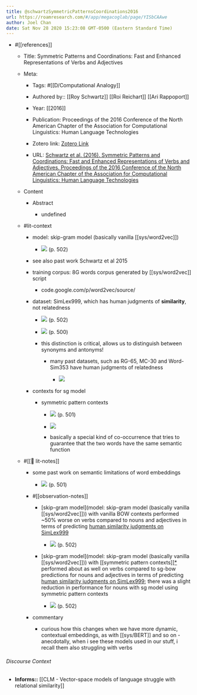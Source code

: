 ```yaml
---
title: @schwartzSymmetricPatternsCoordinations2016
url: https://roamresearch.com/#/app/megacoglab/page/YISbCAAwe
author: Joel Chan
date: Sat Nov 28 2020 15:23:08 GMT-0500 (Eastern Standard Time)
---
```


- #[[references]]

    - Title: Symmetric Patterns and Coordinations: Fast and Enhanced Representations of Verbs and Adjectives

    - Meta:

        - Tags: #[[D/Computational Analogy]]

        - Authored by:: [[Roy Schwartz]] [[Roi Reichart]] [[Ari Rappoport]]

        - Year: [[2016]]

        - Publication: Proceedings of the 2016 Conference of the North American Chapter of the Association for Computational Linguistics: Human Language Technologies

        - Zotero link: [Zotero Link](zotero://select/items/1_ICHZUYRN)

        - URL: [Schwartz et al. (2016). Symmetric Patterns and Coordinations: Fast and Enhanced Representations of Verbs and Adjectives. Proceedings of the 2016 Conference of the North American Chapter of the Association for Computational Linguistics: Human Language Technologies](https://www.aclweb.org/anthology/N16-1060)

    - Content

        - Abstract

            - undefined

    - #lit-context

        - model: skip-gram model (basically vanilla [[sys/word2vec]])

            - ![](https://firebasestorage.googleapis.com/v0/b/firescript-577a2.appspot.com/o/imgs%2Fapp%2Fmegacoglab%2F-FSYIjSoqE.png?alt=media&token=50367b84-0e98-415c-8870-424ce8bc37f8) (p. 502)

        - see also past work Schwartz et al 2015

        - training corpus: 8G words corpus generated by [[sys/word2vec]] script

            - code.google.com/p/word2vec/source/

        - dataset: SimLex999, which has human judgments of **similarity**, not relatedness

            - ![](https://firebasestorage.googleapis.com/v0/b/firescript-577a2.appspot.com/o/imgs%2Fapp%2Fmegacoglab%2Fq_lAs0abLu.png?alt=media&token=394e0a4e-b522-43d5-856b-7dc90d646f9b) (p. 502)

            - ![](https://firebasestorage.googleapis.com/v0/b/firescript-577a2.appspot.com/o/imgs%2Fapp%2Fmegacoglab%2FOq095aUkRu.png?alt=media&token=dcd3bfd0-f085-41d8-992c-d9dac535f912) (p. 500)

            - this distinction is critical, allows us to distinguish between synonyms and antonyms!

                - many past datasets, such as RG-65, MC-30 and Word-Sim353 have human judgments of relatedness

                    - ![](https://firebasestorage.googleapis.com/v0/b/firescript-577a2.appspot.com/o/imgs%2Fapp%2Fmegacoglab%2FIlxl9ZRunn.png?alt=media&token=3a2ee09e-b53b-4500-9616-21863bb90469)

        - contexts for sg model

            - symmetric pattern contexts

                - ![](https://firebasestorage.googleapis.com/v0/b/firescript-577a2.appspot.com/o/imgs%2Fapp%2Fmegacoglab%2Fer0OR4Mg6T.png?alt=media&token=11f5a173-0aeb-4f08-a928-817c2e271aca) (p. 501)

                - ![](https://firebasestorage.googleapis.com/v0/b/firescript-577a2.appspot.com/o/imgs%2Fapp%2Fmegacoglab%2FyjztuvEapk.png?alt=media&token=b95def1b-3125-47fd-a482-b43fa5a7f60d)

                - basically a special kind of co-occurrence that tries to guarantee that the two words have the same semantic function

    - #[[📝 lit-notes]]

        - some past work on semantic limitations of word embeddings

            - ![](https://firebasestorage.googleapis.com/v0/b/firescript-577a2.appspot.com/o/imgs%2Fapp%2Fmegacoglab%2F0NMJSvAWGR.png?alt=media&token=b9310537-835e-44af-bb75-37bcfdc7ed90) (p. 501)

        - #[[observation-notes]]

            - [skip-gram model](model: skip-gram model (basically vanilla [[sys/word2vec]])) with vanilla BOW contexts performed ~50% worse on verbs compared to nouns and adjectives in terms of predicting [human similarity judgments on SimLex999](((n3Xi0Tp0B)))

                - ![](https://firebasestorage.googleapis.com/v0/b/firescript-577a2.appspot.com/o/imgs%2Fapp%2Fmegacoglab%2FQaUi4LKQaY.png?alt=media&token=ed225ecb-949e-497c-a8d5-c60d4a86c8b7) (p. 502)

            - [skip-gram model](model: skip-gram model (basically vanilla [[sys/word2vec]])) with [[symmetric pattern contexts]][*](((b_Wq1X-o3))) performed about as well on verbs compared to sg-bow predictions for nouns and adjectives in terms of predicting [human similarity judgments on SimLex999](((n3Xi0Tp0B))); there was a slight reduction in performance for nouns with sg model using symmetric pattern contexts

                - ![](https://firebasestorage.googleapis.com/v0/b/firescript-577a2.appspot.com/o/imgs%2Fapp%2Fmegacoglab%2FQaUi4LKQaY.png?alt=media&token=ed225ecb-949e-497c-a8d5-c60d4a86c8b7) (p. 502)

        - commentary

            - curious how this changes when we have more dynamic, contextual embeddings, as with [[sys/BERT]] and so on - anecdotally, when i see these models used in our stuff, i recall them also struggling with verbs

###### Discourse Context

- **Informs::** [[CLM - Vector-space models of language struggle with relational similarity]]

